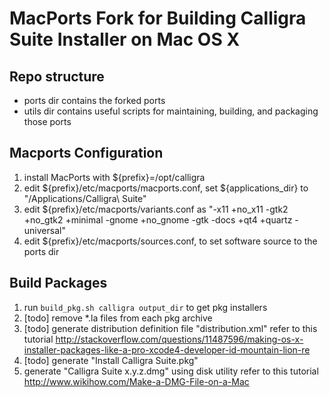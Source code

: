 MacPorts Fork for Building Calligra Suite Installer on Mac OS X
===============================================================

Repo structure
--------------

* ports dir contains the forked ports
* utils dir contains useful scripts for maintaining, building, and packaging those ports

Macports Configuration
----------------------

1. install MacPorts with ${prefix}=/opt/calligra
2. edit ${prefix}/etc/macports/macports.conf, set ${applications_dir} to "/Applications/Calligra\ Suite"
3. edit ${prefix}/etc/macports/variants.conf as "-x11 +no_x11 -gtk2 +no_gtk2 +minimal -gnome +no_gnome -gtk -docs +qt4 +quartz -universal"
4. edit ${prefix}/etc/macports/sources.conf, to set software source to the ports dir

Build Packages
--------------

1. run `build_pkg.sh calligra output_dir` to get pkg installers
2. [todo] remove *.la files from each pkg archive
3. [todo] generate distribution definition file "distribution.xml"
refer to this tutorial http://stackoverflow.com/questions/11487596/making-os-x-installer-packages-like-a-pro-xcode4-developer-id-mountain-lion-re
4. [todo] generate "Install Calligra Suite.pkg"
5. generate "Calligra Suite x.y.z.dmg" using disk utility
refer to this tutorial http://www.wikihow.com/Make-a-DMG-File-on-a-Mac
